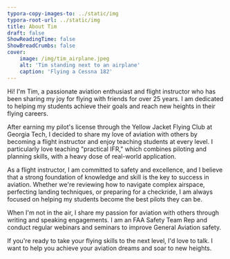 ```yaml
---
typora-copy-images-to: ../static/img
typora-root-url: ../static/img
title: About Tim
draft: false
ShowReadingTime: false
ShowBreadCrumbs: false
cover:
    image: /img/tim_airplane.jpeg
    alt: 'Tim standing next to an airplane'
    caption: 'Flying a Cessna 182'
---
```


Hi! I'm Tim, a passionate aviation enthusiast and flight instructor who has been sharing my joy for flying with friends for over 25 years. I am dedicated to helping my students achieve their goals and reach new heights in their flying careers.

After earning my pilot's license through the Yellow Jacket Flying Club at Georgia Tech, I decided to share my love of aviation with others by becoming a flight instructor and enjoy teaching students at every level. I particularly love teaching "practical IFR," which combines piloting and planning skills, with a heavy dose of real-world application.

As a flight instructor, I am committed to safety and excellence, and I believe that a strong foundation of knowledge and skill is the key to success in aviation. Whether we're reviewing how to navigate complex airspace, perfecting landing techniques, or preparing for a checkride, I am always focused on helping my students become the best pilots they can be.

When I'm not in the air, I share my passion for aviation with others through writing and speaking engagements. I am an FAA Safety Team Rep and conduct regular webinars and seminars to improve General Aviation safety.

If you're ready to take your flying skills to the next level, I'd love to talk. I want to help you achieve your aviation dreams and soar to new heights.
